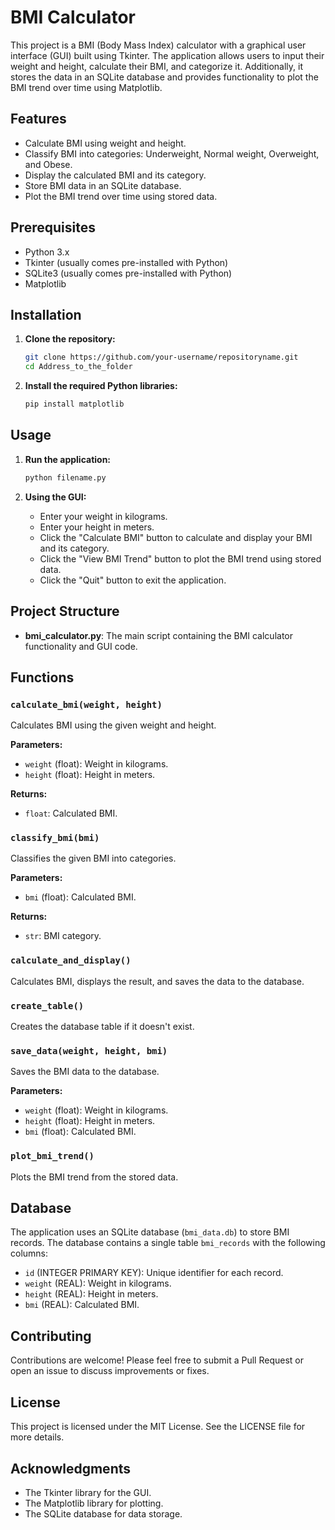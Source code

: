 

# BMI Calculator

This project is a BMI (Body Mass Index) calculator with a graphical user interface (GUI) built using Tkinter. The application allows users to input their weight and height, calculate their BMI, and categorize it. Additionally, it stores the data in an SQLite database and provides functionality to plot the BMI trend over time using Matplotlib.

## Features

- Calculate BMI using weight and height.
- Classify BMI into categories: Underweight, Normal weight, Overweight, and Obese.
- Display the calculated BMI and its category.
- Store BMI data in an SQLite database.
- Plot the BMI trend over time using stored data.

## Prerequisites

- Python 3.x
- Tkinter (usually comes pre-installed with Python)
- SQLite3 (usually comes pre-installed with Python)
- Matplotlib

## Installation

1. **Clone the repository:**
   ```bash
   git clone https://github.com/your-username/repositoryname.git
   cd Address_to_the_folder
   ```

2. **Install the required Python libraries:**
   ```bash
   pip install matplotlib
   ```

## Usage

1. **Run the application:**
   ```bash
   python filename.py
   ```

2. **Using the GUI:**
   - Enter your weight in kilograms.
   - Enter your height in meters.
   - Click the "Calculate BMI" button to calculate and display your BMI and its category.
   - Click the "View BMI Trend" button to plot the BMI trend using stored data.
   - Click the "Quit" button to exit the application.

## Project Structure

- **bmi_calculator.py**: The main script containing the BMI calculator functionality and GUI code.

## Functions

### `calculate_bmi(weight, height)`

Calculates BMI using the given weight and height.

**Parameters:**
- `weight` (float): Weight in kilograms.
- `height` (float): Height in meters.

**Returns:**
- `float`: Calculated BMI.

### `classify_bmi(bmi)`

Classifies the given BMI into categories.

**Parameters:**
- `bmi` (float): Calculated BMI.

**Returns:**
- `str`: BMI category.

### `calculate_and_display()`

Calculates BMI, displays the result, and saves the data to the database.

### `create_table()`

Creates the database table if it doesn't exist.

### `save_data(weight, height, bmi)`

Saves the BMI data to the database.

**Parameters:**
- `weight` (float): Weight in kilograms.
- `height` (float): Height in meters.
- `bmi` (float): Calculated BMI.

### `plot_bmi_trend()`

Plots the BMI trend from the stored data.

## Database

The application uses an SQLite database (`bmi_data.db`) to store BMI records. The database contains a single table `bmi_records` with the following columns:
- `id` (INTEGER PRIMARY KEY): Unique identifier for each record.
- `weight` (REAL): Weight in kilograms.
- `height` (REAL): Height in meters.
- `bmi` (REAL): Calculated BMI.

## Contributing

Contributions are welcome! Please feel free to submit a Pull Request or open an issue to discuss improvements or fixes.

## License

This project is licensed under the MIT License. See the LICENSE file for more details.

## Acknowledgments

- The Tkinter library for the GUI.
- The Matplotlib library for plotting.
- The SQLite database for data storage.

